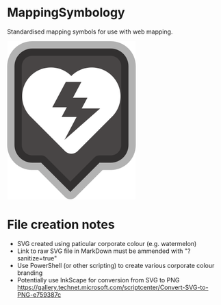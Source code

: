 # MappingSymbology
Standardised mapping symbols for use with web mapping.

![Automated External Defibrillator](https://raw.githubusercontent.com/MichaelLindsayCOGC/MappingSymbology/master/SVG/defibrillator-single.svg?sanitize=true)


# File creation notes
 * SVG created using paticular corporate colour (e.g. watermelon)
 * Link to raw SVG file in MarkDown must be ammended with "?sanitize=true"
 * Use PowerShell (or other scripting) to create various corporate colour branding
 * Potentially use InkScape for conversion from SVG to PNG https://gallery.technet.microsoft.com/scriptcenter/Convert-SVG-to-PNG-e759387c

